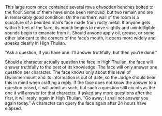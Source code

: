 This large room once contained several rows ofwooden benches bolted to the floor. Some of them have since been removed, but two remain and are in remarkably good condition. On the northern wall of the room is a sculpture of a bearded man’s face made from rusty metal. If anyone gets within 5 feet of the face, its mouth begins to move slightly and unintelligible sounds begin to emanate from it. Should anyone apply oil, grease, or some other lubricant to the corners of the face’s mouth, it opens more widely and speaks clearly in High Thulian. 

"Ask a question, if you have one. I’ll answer truthfully, but then you’re done."

Should a character actually question the face in High Thulian, the face will answer truthfully to the best of its knowledge. The face will only answer one question per character. The face knows only about this level of Dwimmermount and its information is out of date, so the Judge should bear this in mind when crafting a reply. If the face does not know the answer to a question posed, it will admit as such, but such a question still counts as the one it will answer for that character. If asked any more questions after the first, it will reply, again in High Thulian, "Go away; I shall not answer you again today." A character can query the face again after 24 hours have elapsed.